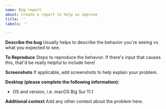 ```yaml
---
name: Bug report
about: Create a report to help us improve
title: ''
labels: ''

---
```


**Describe the bug**
Usually helps to describe the behavior you're seeing vs what you expected to
see.

**To Reproduce**
Steps to reproduce the behavior. If there's input that causes this, that'd be
really helpful to include here!

**Screenshots**
If applicable, add screenshots to help explain your problem.

**Desktop (please complete the following information):**

- OS and version, i.e. macOS Big Sur 11.1

**Additional context**
Add any other context about the problem here.
